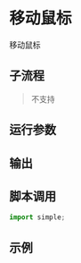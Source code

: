 # 移动鼠标 
移动鼠标

## 子流程
> 不支持


## 运行参数




## 输出

    


## 脚本调用

```python
import simple;

```

## 示例